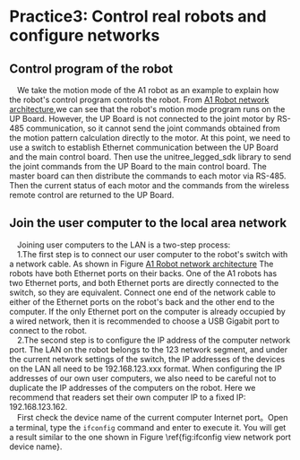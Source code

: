 # Practice3: Control real robots and configure networks
## Control program of the robot
&emsp;We take the motion mode of the A1 robot as an example to explain how the robot's control program controls the robot.
From [A1 Robot network architecture](../GettingStarted/common.md),we can see that the robot's motion mode program runs on the UP Board.
However, the UP Board is not connected to the joint motor by RS-485 communication, so it cannot send the joint commands obtained from the motion pattern calculation directly to the motor.
At this point, we need to use a switch to establish Ethernet communication between the UP Board and the main control board.
Then use the unitree_legged_sdk library to send the joint commands from the UP Board to the main control board.
The master board can then distribute the commands to each motor via RS-485.
Then the current status of each motor and the commands from the wireless remote control are returned to the UP Board.

## Join the user computer to the local area network
&emsp;Joining user computers to the LAN is a two-step process:<br>
&emsp;1.The first step is to connect our user computer to the robot's switch with a network cable.
As shown in Figure  [A1 Robot network architecture](../GettingStarted/common.md)
The robots have both Ethernet ports on their backs.
One of the A1 robots has two Ethernet ports, and both Ethernet ports are directly connected to the switch, so they are equivalent.
Connect one end of the network cable to either of the Ethernet ports on the robot's back and the other end to the computer.
If the only Ethernet port on the computer is already occupied by a wired network, then it is recommended to choose a USB Gigabit port to connect to the robot.<br>
&emsp;2.The second step is to configure the IP address of the computer network port.
The LAN on the robot belongs to the 123 network segment, and under the current network settings of the switch, the IP addresses of the devices on the LAN all need to be
192.168.123.xxx format.
When configuring the IP addresses of our own user computers, we also need to be careful not to duplicate the IP addresses of the computers on the robot.
Here we recommend that readers set their own computer IP to a fixed IP: 192.168.123.162.<br>
&emsp;First check the device name of the current computer Internet port。Open a terminal, type the `ifconfig` command and enter to execute it. You will get a result similar to the one shown in Figure \ref{fig:ifconfig view network port device name}.